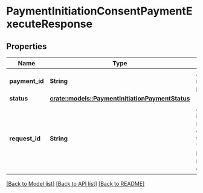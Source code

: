 # PaymentInitiationConsentPaymentExecuteResponse

## Properties

Name | Type | Description | Notes
------------ | ------------- | ------------- | -------------
**payment_id** | **String** | A unique ID identifying the payment | 
**status** | [**crate::models::PaymentInitiationPaymentStatus**](PaymentInitiationPaymentStatus.md) |  | 
**request_id** | **String** | A unique identifier for the request, which can be used for troubleshooting. This identifier, like all Plaid identifiers, is case sensitive. | 

[[Back to Model list]](../README.md#documentation-for-models) [[Back to API list]](../README.md#documentation-for-api-endpoints) [[Back to README]](../README.md)


